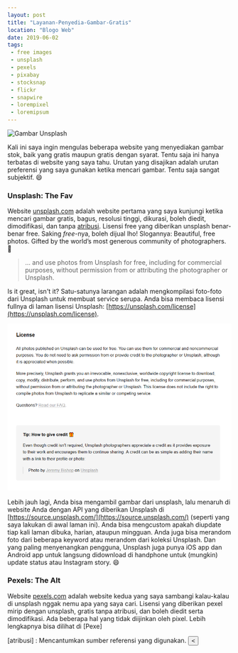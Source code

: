 ```yaml
---
layout: post
title: "Layanan-Penyedia-Gambar-Gratis"
location: "Blogo Web"
date: 2019-06-02
tags:
 - free images
 - unsplash
 - pexels
 - pixabay
 - stocksnap
 - flickr
 - snapwire
 - lorempixel
 - loremipsum
---
```


![Gambar Unsplash](https://source.unsplash.com/collection/428621)

Kali ini saya ingin mengulas beberapa website yang menyediakan gambar stok, baik yang gratis maupun gratis dengan syarat. Tentu saja ini hanya terbatas di website yang saya tahu. Urutan yang disajikan adalah urutan preferensi yang saya gunakan ketika mencari gambar. Tentu saja sangat subjektif. :smile:

### Unsplash: The Fav

Website [unsplash.com](https://unsplash.com) adalah website pertama yang saya kunjungi ketika mencari gambar gratis, bagus, resolusi tinggi, dikurasi,  boleh diedit, dimodifikasi, dan tanpa [atribusi](atribusi). Lisensi free yang diberikan unsplash benar-benar free. Saking _free_-nya, boleh dijual lho! Slogannya: Beautiful, free photos. Gifted by the world’s most generous community of photographers. :gift:

>
> ...  and use photos from Unsplash for free, including for commercial purposes, without permission from or attributing the photographer or Unsplash.
>

Is it great, isn't it? Satu-satunya larangan adalah mengkompilasi foto-foto dari Unsplash untuk membuat service serupa. Anda bisa membaca lisensi fullnya di laman lisensi Unsplash: [https://unsplash.com/license](https://unsplash.com/license).

![unsplash lisence](/images/post/2019/unsplash-lisence.png)


Lebih jauh lagi, Anda bisa mengambil gambar dari unsplash, lalu menaruh di website Anda dengan API yang diberikan Unsplash di [https://source.unsplash.com/](https://source.unsplash.com/) (seperti yang saya lakukan di awal laman ini). Anda bisa mengcustom apakah diupdate tiap kali laman dibuka, harian, ataupun mingguan. Anda juga bisa merandom foto dari beberapa keyword atau merandom dari koleksi Unsplash. Dan yang paling menyenangkan pengguna, Unsplash juga punya iOS app dan Android app untuk langsung didownload di handphone untuk (mungkin) update status atau Instagram story. :smile:


### Pexels: The Alt

Website [pexels.com](https://pexels.com) adalah website kedua yang saya sambangi kalau-kalau di unsplash nggak nemu apa yang saya cari. Lisensi yang diberikan pexel mirip dengan unsplash, gratis tanpa atribusi, dan boleh diedit serta dimodifikasi. Ada beberapa hal yang tidak diijinkan oleh pixel. Lebih lengkapnya bisa dilihat di [Pexe]



[atribusi] :  Mencantumkan sumber referensi yang digunakan.
<button onclick="goBack()"> < </button>
<script>
function goBack() {
  window.history.back();
}
</script>